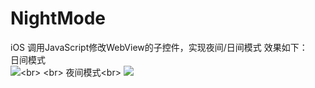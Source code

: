 # NightMode
iOS 调用JavaScript修改WebView的子控件，实现夜间/日间模式
效果如下：<br>
日间模式<br>
![]("https://github.com/Visitor-sos/NightMode/blob/master/dayMode.png")<br>
<br>
夜间模式<br>
![]("https://github.com/Visitor-sos/NightMode/blob/master/nightMode.png")
